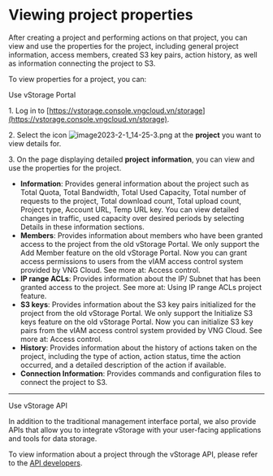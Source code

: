 # Viewing project properties

After creating a project and performing actions on that project, you can view and use the properties for the project, including general project information, access members, created S3 key pairs, action history, as well as information connecting the project to S3.

To view properties for a project, you can:

&#x20;Use vStorage Portal

1\. Log in to [https://vstorage.console.vngcloud.vn/storage](https://vstorage.console.vngcloud.vn/storage).

2\. Select the icon ![image2023-2-1\_14-25-3.png](https://docs.vngcloud.vn/download/attachments/49648432/image2023-2-1\_14-25-3.png?version=1\&modificationDate=1675236304000\&api=v2) at the **project** you want to view details for.

3\. On the page displaying detailed **project** **information**, you can view and use the properties for the project.

* **Information**: Provides general information about the project such as Total Quota, Total Bandwidth, Total Used Capacity, Total number of requests to the project, Total download count, Total upload count, Project type, Account URL, Temp URL key. You can view detailed changes in traffic, used capacity over desired periods by selecting Details in these information sections.
* **Members**: Provides information about members who have been granted access to the project from the old vStorage Portal. We only support the Add Member feature on the old vStorage Portal. Now you can grant access permissions to users from the vIAM access control system provided by VNG Cloud. See more at: Access control.
* **IP range ACLs**: Provides information about the IP/ Subnet that has been granted access to the project. See more at: Using IP range ACLs project feature.
* **S3 keys**: Provides information about the S3 key pairs initialized for the project from the old vStorage Portal. We only support the Initialize S3 keys feature on the old vStorage Portal. Now you can initialize S3 key pairs from the vIAM access control system provided by VNG Cloud. See more at: Access control.
* **History**: Provides information about the history of actions taken on the project, including the type of action, action status, time the action occurred, and a detailed description of the action if available.
* **Connection Information**: Provides commands and configuration files to connect the project to S3.

***

&#x20;Use vStorage API

In addition to the traditional management interface portal, we also provide APIs that allow you to integrate vStorage with your user-facing applications and tools for data storage.

To view information about a project through the vStorage API, please refer to the [API developers](https://docs.vngcloud.vn/display/VSEN/API+developers).

